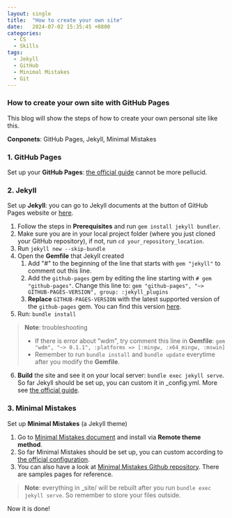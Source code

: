 ```yaml
---
layout: single
title:  "How to create your own site"
date:   2024-07-02 15:35:45 +0800
categories:
  - CS
  - Skills
tags:
  - Jekyll
  - GitHub
  - Minimal Mistakes
  - Git
---
```

### How to create your own site with GitHub Pages
This blog will show the steps of how to create your own personal site like this.

**Conponets**: GitHub Pages, Jekyll, Minimal Mistakes
### 1. GitHub Pages
Set up your **GitHub Pages**: [the official guide](https://pages.github.com/) cannot be more pellucid.
### 2. Jekyll
Set up **Jekyll**: you can go to Jekyll documents at the button of GitHub Pages website or [here](https://jekyllrb.com/docs/).
1. Follow the steps in **Prerequisites** and run `gem install jekyll bundler`.
2. Make sure you are in your local project folder (where you just cloned your GitHub repository), if not, run `cd your_repository_location`.
3. Run `jekyll new --skip-bundle`
4. Open the **Gemfile** that Jekyll created
    1. Add "#" to the beginning of the line that starts with `gem "jekyll"` to comment out this line.
    2. Add the `github-pages` gem by editing the line starting with `# gem "github-pages"`. Change this line to: `gem "github-pages", "~> GITHUB-PAGES-VERSION", group: :jekyll_plugins`
    3. **Replace** `GITHUB-PAGES-VERSION` with the latest supported version of the `github-pages` gem. You can find this version [here](https://pages.github.com/versions/).
5. Run: `bundle install`
> **Note**: troubleshooting
> - If there is error about "wdm", try comment this line in **Gemfile**: `gem "wdm", "~> 0.1.1", :platforms => [:mingw, :x64_mingw, :mswin]`
> - Remember to run `bundle install` and `bundle update` everytime after you modify the **Gemfile**.
6. **Build** the site and see it on your local server: `bundle exec jekyll serve`.
So far Jekyll should be set up, you can custom it in \_config.yml. More see [the official guide](https://docs.github.com/en/pages/setting-up-a-github-pages-site-with-jekyll/creating-a-github-pages-site-with-jekyll).
### 3. Minimal Mistakes
Set up **Minimal Mistakes** (a Jekyll theme)
1. Go to [Minimal Mistakes document](https://mmistakes.github.io/minimal-mistakes/docs/quick-start-guide/) and install via **Remote theme method**.
2. So far Minimal Mistakes should be set up, you can custom according to [the official configuration](https://mmistakes.github.io/minimal-mistakes/docs/configuration/).
3. You can also have a look at [Minimal Mistakes Github repository](.https://docs.github.com/en/pages/setting-up-a-github-pages-site-with-jekyll/creating-a-github-pages-site-with-jekyll). There are samples pages for reference.
>**Note**: everything in \_site/ will be rebuilt after you run `bundle exec jekyll serve`. So remember to store your files outside.

Now it is done!
